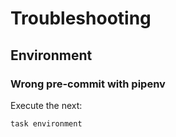 <!-- Space: ZshResources -->
<!-- Parent: Project -->
<!-- Title: Troubleshooting -->

<!-- Label: ZshResources -->
<!-- Label: Project -->
<!-- Label: Troubleshooting -->
<!-- Include: docs/disclaimer.md -->
<!-- Include: ac:toc -->

# Troubleshooting

## Environment

### Wrong pre-commit with pipenv

Execute the next:

```{.bash}
task environment
```
